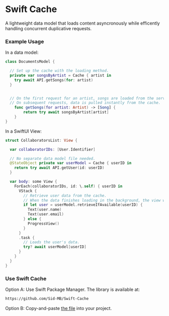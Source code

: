 # Swift Cache
A lightweight data model that loads content asyncronously while efficently handling concurrent duplicative requests.

### Example Usage

In a data model:
```swift
class DocumentsModel {

  // Set up the cache with the loading method.
  private var songsByArtist = Cache { artist in
    try await API.getSongs(for: artist)
  }


  // On the first request for an artist, songs are loaded from the server.
  // On subsequent requests, data is pulled instantly from the cache.
	func getSongs(for artist: Artist) -> [Song] {
		return try await songsByArtist[artist]
	}
}
```

In a SwiftUI View:
```swift
struct CollaboratorsList: View {

  var collaboratorIDs: [User.Identifier]

  // No separate data model file needed.
  @StateObject private var userModel = Cache { userID in
    return try await API.getUser(id: userID)
  }

  var body: some View {
    ForEach(collaboratorIDs, id: \.self) { userID in
      VStack {
        // Retrieve user data from the cache.
        // When the data finishes loading in the background, the view will automatically update.
        if let user = userModel.retrieveIfAvailable(userID) {
          Text(user.name)
          Text(user.email)
        } else {
          ProgressView()
        }
      }
      .task {
        // Loads the user's data.
        try? await userModel[userID]
      }
    }
  }
}

```

### Use Swift Cache
Option A: Use Swift Package Manager. The library is available at:

```md
https://github.com/Sid-MB/Swift-Cache
```

Option B: Copy-and-paste [the file](https://github.com/Sid-MB/Swift-Cache/raw/main/Sources/Cache/Cache.swift) into your project.
